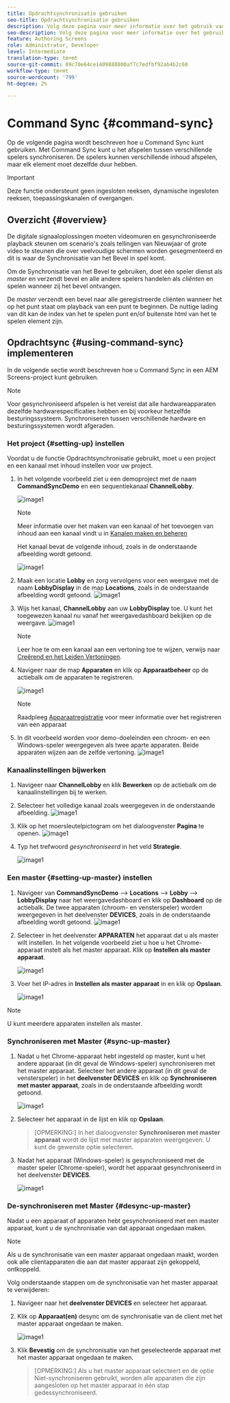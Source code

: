 ```yaml
---
title: Opdrachtsynchronisatie gebruiken
seo-title: Opdrachtsynchronisatie gebruiken
description: Volg deze pagina voor meer informatie over het gebruik van Command Sync.
seo-description: Volg deze pagina voor meer informatie over het gebruik van Command Sync.
feature: Authoring Screens
role: Administrator, Developer
level: Intermediate
translation-type: tm+mt
source-git-commit: 89c70e64ce1409888800af7c7edfbf92ab4b2c68
workflow-type: tm+mt
source-wordcount: '799'
ht-degree: 2%

---
```



# Command Sync {#command-sync}

Op de volgende pagina wordt beschreven hoe u Command Sync kunt gebruiken. Met Command Sync kunt u het afspelen tussen verschillende spelers synchroniseren. De spelers kunnen verschillende inhoud afspelen, maar elk element moet dezelfde duur hebben.

>[!IMPORTANT]
>
>Deze functie ondersteunt geen ingesloten reeksen, dynamische ingesloten reeksen, toepassingskanalen of overgangen.

## Overzicht {#overview}

De digitale signaaloplossingen moeten videomuren en gesynchroniseerde playback steunen om scenario&#39;s zoals tellingen van Nieuwjaar of grote video te steunen die over veelvoudige schermen worden gesegmenteerd en dit is waar de Synchronisatie van het Bevel in spel komt.

Om de Synchronisatie van het Bevel te gebruiken, doet één speler dienst als *master* en verzendt bevel en alle andere spelers handelen als *cliënten* en spelen wanneer zij het bevel ontvangen.

De *master* verzendt een bevel naar alle geregistreerde cliënten wanneer het op het punt staat om playback van een punt te beginnen. De nuttige lading van dit kan de index van het te spelen punt en/of buitenste html van het te spelen element zijn.

## Opdrachtsync {#using-command-sync} implementeren

In de volgende sectie wordt beschreven hoe u Command Sync in een AEM Screens-project kunt gebruiken.

>[!NOTE]
>
>Voor gesynchroniseerd afspelen is het vereist dat alle hardwareapparaten dezelfde hardwarespecificaties hebben en bij voorkeur hetzelfde besturingssysteem. Synchroniseren tussen verschillende hardware en besturingssystemen wordt afgeraden.

### Het project {#setting-up} instellen

Voordat u de functie Opdrachtsynchronisatie gebruikt, moet u een project en een kanaal met inhoud instellen voor uw project.

1. In het volgende voorbeeld ziet u een demoproject met de naam **CommandSyncDemo** en een sequentiekanaal **ChannelLobby**.

   ![image1](assets/command-sync/command-sync1-1.png)

   >[!NOTE]
   >
   >Meer informatie over het maken van een kanaal of het toevoegen van inhoud aan een kanaal vindt u in [Kanalen maken en beheren](/help/user-guide/managing-channels.md)

   Het kanaal bevat de volgende inhoud, zoals in de onderstaande afbeelding wordt getoond.

   ![image1](assets/command-sync/command-sync2-1.png)

1. Maak een locatie **Lobby** en zorg vervolgens voor een weergave met de naam **LobbyDisplay** in de map **Locations**, zoals in de onderstaande afbeelding wordt getoond.
   ![image1](assets/command-sync/command-sync3-1.png)

1. Wijs het kanaal, **ChannelLobby** aan uw **LobbyDisplay** toe. U kunt het toegewezen kanaal nu vanaf het weergavedashboard bekijken op de weergave.
   ![image1](assets/command-sync/command-sync4-1.png)

   >[!NOTE]
   >
   >Leer hoe te om een kanaal aan een vertoning toe te wijzen, verwijs naar [Creërend en het Leiden Vertoningen](/help/user-guide/managing-displays.md).

1. Navigeer naar de map **Apparaten** en klik op **Apparaatbeheer** op de actiebalk om de apparaten te registreren.

   ![image1](assets/command-sync5.png)

   >[!NOTE]
   >
   >Raadpleeg [Apparaatregistratie](/help/user-guide/device-registration.md) voor meer informatie over het registreren van een apparaat

1. In dit voorbeeld worden voor demo-doeleinden een chroom- en een Windows-speler weergegeven als twee aparte apparaten. Beide apparaten wijzen aan de zelfde vertoning.
   ![image1](assets/command-sync6.png)

### Kanaalinstellingen bijwerken

1. Navigeer naar **ChannelLobby** en klik **Bewerken** op de actiebalk om de kanaalinstellingen bij te werken.

1. Selecteer het volledige kanaal zoals weergegeven in de onderstaande afbeelding.
   ![image1](assets/command-sync/command-sync7-1.png)

1. Klik op het moersleutelpictogram om het dialoogvenster **Pagina** te openen.
   ![image1](assets/command-sync/command-sync8-1.png)

1. Typ het trefwoord *gesynchroniseerd* in het veld **Strategie**.

   ![image1](assets/command-sync/command-sync9-1.png)


### Een master {#setting-up-master} instellen

1. Navigeer van **CommandSyncDemo** —> **Locations** —> **Lobby** —> **LobbyDisplay** naar het weergavedashboard en klik op **Dashboard** op de actiebalk.
De twee apparaten (chroom- en vensterspeler) worden weergegeven in het deelvenster **DEVICES**, zoals in de onderstaande afbeelding wordt getoond.
   ![image1](assets/command-sync/command-sync10-1.png)

1. Selecteer in het deelvenster **APPARATEN** het apparaat dat u als master wilt instellen. In het volgende voorbeeld ziet u hoe u het Chrome-apparaat instelt als het master apparaat. Klik op **Instellen als master apparaat**.

   ![image1](assets/command-sync/command-sync11-1.png)

1. Voer het IP-adres in **Instellen als master apparaat** in en klik op **Opslaan**.

   ![image1](assets/command-sync/command-sync12-1.png)

>[!NOTE]
>
>U kunt meerdere apparaten instellen als master.

### Synchroniseren met Master {#sync-up-master}

1. Nadat u het Chrome-apparaat hebt ingesteld op master, kunt u het andere apparaat (in dit geval de Windows-speler) synchroniseren met het master apparaat.
Selecteer het andere apparaat (in dit geval de vensterspeler) in het **deelvenster DEVICES** en klik op **Synchroniseren met master apparaat**, zoals in de onderstaande afbeelding wordt getoond.

   ![image1](assets/command-sync/command-sync13-1.png)

1. Selecteer het apparaat in de lijst en klik op **Opslaan**.

   >[OPMERKING:]
   > In het dialoogvenster **Synchroniseren met master apparaat** wordt de lijst met master apparaten weergegeven. U kunt de gewenste optie selecteren.

1. Nadat het apparaat (Windows-speler) is gesynchroniseerd met de master speler (Chrome-speler), wordt het apparaat gesynchroniseerd in het deelvenster **DEVICES**.

   ![image1](assets/command-sync/command-sync14-1.png)

### De-synchroniseren met Master {#desync-up-master}

Nadat u een apparaat of apparaten hebt gesynchroniseerd met een master apparaat, kunt u de synchronisatie van dat apparaat ongedaan maken.

>[!NOTE]
>
>Als u de synchronisatie van een master apparaat ongedaan maakt, worden ook alle clientapparaten die aan dat master apparaat zijn gekoppeld, ontkoppeld.

Volg onderstaande stappen om de synchronisatie van het master apparaat te verwijderen:

1. Navigeer naar het **deelvenster DEVICES** en selecteer het apparaat.

1. Klik op **Apparaat(en)** desync om de synchronisatie van de client met het master apparaat ongedaan te maken.

   ![image1](assets/command-sync/command-sync15-1.png)

1. Klik **Bevestig** om de synchronisatie van het geselecteerde apparaat met het master apparaat ongedaan te maken.

   >[OPMERKING:]
   > Als u het master apparaat selecteert en de optie Niet-synchroniseren gebruikt, worden alle apparaten die zijn aangesloten op het master apparaat in één stap gedessynchroniseerd.
